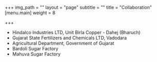 +++
img_path = ""
layout = "page"
subtitle = ""
title = "Collaboration"
[menu.main]
weight = 8

+++
* Hindalco Industries LTD, Unit Birla Copper - Dahej (Bharuch)
* Gujarat State Fertilizers and Chemicals LTD, Vadodara
* Agricultural Department, Government of Gujarat
* Bardoli Sugar Factory
* Mahuva Sugar Factory